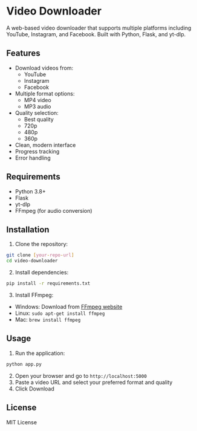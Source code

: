 # Video Downloader

A web-based video downloader that supports multiple platforms including YouTube, Instagram, and Facebook. Built with Python, Flask, and yt-dlp.

## Features

- Download videos from:
  - YouTube
  - Instagram
  - Facebook
- Multiple format options:
  - MP4 video
  - MP3 audio
- Quality selection:
  - Best quality
  - 720p
  - 480p
  - 360p
- Clean, modern interface
- Progress tracking
- Error handling

## Requirements

- Python 3.8+
- Flask
- yt-dlp
- FFmpeg (for audio conversion)

## Installation

1. Clone the repository:
```bash
git clone [your-repo-url]
cd video-downloader
```

2. Install dependencies:
```bash
pip install -r requirements.txt
```

3. Install FFmpeg:
- Windows: Download from [FFmpeg website](https://ffmpeg.org/download.html)
- Linux: `sudo apt-get install ffmpeg`
- Mac: `brew install ffmpeg`

## Usage

1. Run the application:
```bash
python app.py
```

2. Open your browser and go to `http://localhost:5000`
3. Paste a video URL and select your preferred format and quality
4. Click Download

## License

MIT License
